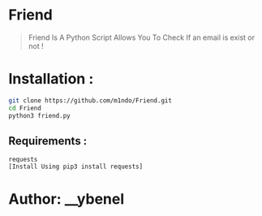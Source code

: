 # Friend
> Friend Is A Python Script Allows You To Check If an email is exist or not !

# Installation : 
```bash
git clone https://github.com/m1ndo/Friend.git
cd Friend
python3 friend.py
```

## Requirements :
```
requests
[Install Using pip3 install requests]
```

# Author: __ybenel

